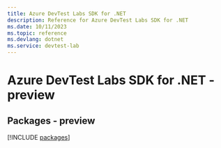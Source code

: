 ```yaml
---
title: Azure DevTest Labs SDK for .NET
description: Reference for Azure DevTest Labs SDK for .NET
ms.date: 10/11/2023
ms.topic: reference
ms.devlang: dotnet
ms.service: devtest-lab
---
```

# Azure DevTest Labs SDK for .NET - preview
## Packages - preview
[!INCLUDE [packages](devtest-labs-index.md)]